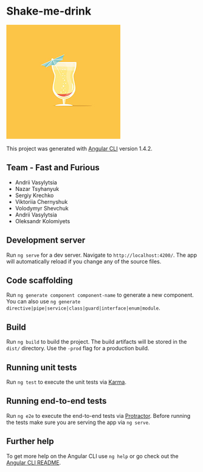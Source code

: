 # Shake-me-drink
![Logo](logo.jpg)

This project was generated with [Angular CLI](https://github.com/angular/angular-cli) version 1.4.2.

## Team - Fast and Furious

* Andrii Vasylytsia
* Nazar Tsyhanyuk
* Sergiy Krechko
* Viktoriia Chernyshuk
* Volodymyr Shevchuk
* Andrii Vasylytsia
* Oleksandr Kolomiyets

## Development server

Run `ng serve` for a dev server. Navigate to `http://localhost:4200/`. The app will automatically reload if you change any of the source files.

## Code scaffolding

Run `ng generate component component-name` to generate a new component. You can also use `ng generate directive|pipe|service|class|guard|interface|enum|module`.

## Build

Run `ng build` to build the project. The build artifacts will be stored in the `dist/` directory. Use the `-prod` flag for a production build.

## Running unit tests

Run `ng test` to execute the unit tests via [Karma](https://karma-runner.github.io).

## Running end-to-end tests

Run `ng e2e` to execute the end-to-end tests via [Protractor](http://www.protractortest.org/).
Before running the tests make sure you are serving the app via `ng serve`.

## Further help

To get more help on the Angular CLI use `ng help` or go check out the [Angular CLI README](https://github.com/angular/angular-cli/blob/master/README.md).
